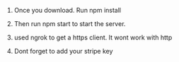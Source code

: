 1. Once you download. Run npm install 

2. Then run npm start to start the server. 

3. used ngrok to get a https client. It wont work with http

4. Dont forget to add your stripe key
